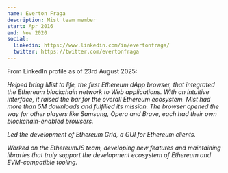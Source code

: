 ```yaml
---
name: Everton Fraga
description: Mist team member
start: Apr 2016
end: Nov 2020
social:
  linkedin: https://www.linkedin.com/in/evertonfraga/
  twitter: https://twitter.com/evertonfraga
---
```

From LinkedIn profile as of 23rd August 2025:

*Helped bring Mist to life, the first Ethereum dApp browser, that integrated the Ethereum blockchain network to Web applications. With an intuitive interface, it raised the bar for the overall Ethereum ecosystem. Mist had more than 5M downloads and fulfilled its mission. The browser opened the way for other players like Samsung, Opera and Brave, each had their own blockchain-enabled browsers.*

*Led the development of Ethereum Grid, a GUI for Ethereum clients.*

*Worked on the EthereumJS team, developing new features and maintaining libraries that truly support the development ecosystem of Ethereum and EVM-compatible tooling.*
